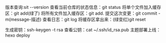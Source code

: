 版本查询:sit --version
查看当前仓库的状态信息：git status
将单个文件加入缓存区：git add(绿了)
将所有文件加入缓存区：git add.
提交这次变更：git commit -m<message>(message-描述)
查看日志：git log
将缓存区拿出来：(绿变红)git reset<filename>

生成密钥：ssh-keygen -t rsa
查看公钥：cat ~/.ssh/id_rsa.pub
主题部署上线：hexo deploy